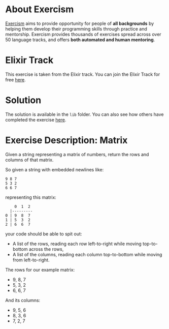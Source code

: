 # About Exercism

[Exercism](https://exercism.io) aims to provide opportunity for people of **all backgrounds** by helping them develop their programming skills through practice and mentorship. Exercism provides thousands of exercises spread across over 50 language tracks, and offers **both automated and human mentoring**.

# Elixir Track

This exercise is taken from the Elixir track.
You can join the Elixir Track for free [here](https://exercism.io/tracks/elixir).

# Solution

The solution is available in the `lib` folder.
You can also see how others have completed the exercise [here](https://exercism.io/tracks/elixir/exercises/strain/solutions).

# Exercise Description: Matrix

Given a string representing a matrix of numbers, return the rows and columns of that matrix.

So given a string with embedded newlines like:

    9 8 7
    5 3 2
    6 6 7

representing this matrix:

        0  1  2
      |---------
    0 | 9  8  7
    1 | 5  3  2
    2 | 6  6  7

your code should be able to spit out:

- A list of the rows, reading each row left-to-right while moving top-to-bottom across the rows,
- A list of the columns, reading each column top-to-bottom while moving from left-to-right.

The rows for our example matrix:

- 9, 8, 7
- 5, 3, 2
- 6, 6, 7

And its columns:

- 9, 5, 6
- 8, 3, 6
- 7, 2, 7

